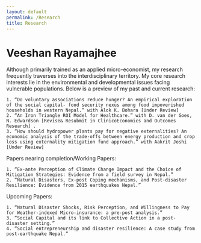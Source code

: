 ```yaml
---
layout: default
permalink: /Research
title: Research
---
```


Veeshan Rayamajhee
==================

Although primarily trained as an applied micro-economist, my research frequently traverses into the interdisciplinary territory. My core research interests lie in the environmental and developmental issues facing vulnerable populations. Below is a preview of my past and current research:

	1. “Do voluntary associations reduce hunger? An empirical exploration of the social capital- food security nexus among food impoverished households in western Nepal.” with Alok K. Bohara [Under Review]
	2. “An Iron Triangle ROI Model for Healthcare.” with D. van der Goes, N. Edwardson [Revise& Resubmit in ClinicoEconomics and Outcomes Research] .
	3. “How should hydropower plants pay for negative externalities? An economic analysis of the trade-offs between energy production and crop loss using externality mitigation fund approach.” with Aakrit Joshi [Under Review]
	
Papers nearing completion/Working Papers: 

	1. “Ex-ante Perception of Climate Change Impact and the Choice of Mitigation Strategies: Evidence from a field survey in Nepal.”
	2. “Natural Disasters, Ex-post Coping mechanisms, and Post-disaster Resilience: Evidence from 2015 earthquakes Nepal.”

Upcoming Papers:

	1. “Natural Disaster Shocks, Risk Perception, and Willingness to Pay for Weather-indexed Micro-insurance: a pre-post analysis.”
	3. “Social Capital and its link to Collective Action in a post-disaster setting.”
	4. “Social entrepreneurship and disaster resilience: A case study from post-earthquake Nepal.”
